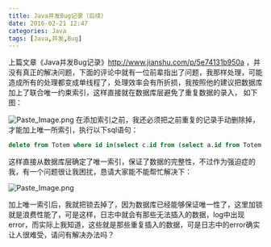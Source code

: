 ```yaml
---
title: Java并发Bug记录（后续）
date: 2016-02-21 12:47
categories: Java
tags: [Java,并发,Bug]
---
```

上篇文章《Java并发Bug记录》http://www.jianshu.com/p/5e74131b950a  ，并没有真正的解决问题，下面的评论中就有一位前辈指出了问题，我那样处理，可能造成所有的处理都变成单线程了，处理效率会有所折损，我按照他的建议把数据库加上<!--more-->了联合唯一约束索引，这样直接就在数据库层避免了重复数据的录入，
如下图：

![Paste_Image.png](http://upload-images.jianshu.io/upload_images/1472037-973b09c05ba3217b.png?imageMogr2/auto-orient/strip%7CimageView2/2/w/1240)
在添加索引之前，我还必须把之前重复的记录手动删除掉，才能加上唯一所索引，执行以下sql语句：
```sql
delete from Totem where id in(select c.id from (select a.id from Totem a,(select * from Totem group by junZhuId,name having count(id)>1) b where a.junZhuId=b.junZhuId and a.name=b.name and a.id!=b.id) c);
```
这样直接从数据库层确定了唯一索引，保证了数据的完整性，不过作为强迫症的我，有一个问题很让我困扰，恳请大家能不能帮忙解决下：

![Paste_Image.png](http://upload-images.jianshu.io/upload_images/1472037-0149ad932f1405ef.png?imageMogr2/auto-orient/strip%7CimageView2/2/w/1240)

加上唯一索引后，我就把锁去掉了，因为数据库已经能够保证唯一性了，这里加锁就是浪费性能了，可是这样，日志中就会有那些无法插入的数据，log中出现error，而实际上我知道，这些就是那些重复插入的数据，可是日志中的error确实让人很难受，请问有解决办法吗？
